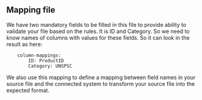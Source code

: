 ## Mapping file
We have two mandatory fields to be filled in this file to provide ability to validate your file based on the rules.
It is ID and Category. So we need to know names of columns with values for these fields.
So it can look in the result as here:

        column-mappings:
            ID: ProductID
            Category: UNSPSC

We also use this mapping to define a mapping between field names in your source file and the connected system to transform your source file into the expected format.
